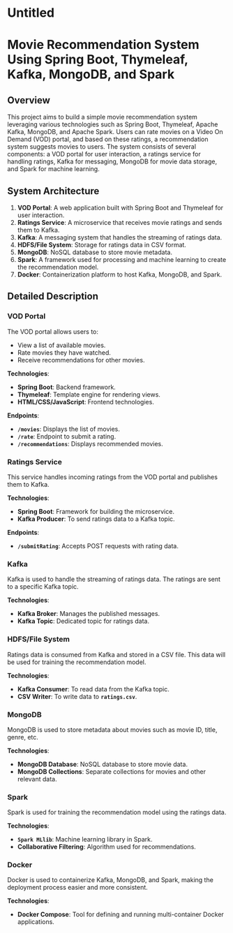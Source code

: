 # Untitled

# **Movie Recommendation System Using Spring Boot, Thymeleaf, Kafka, MongoDB, and Spark**

## **Overview**

This project aims to build a simple movie recommendation system leveraging various technologies such as Spring Boot, Thymeleaf, Apache Kafka, MongoDB, and Apache Spark. Users can rate movies on a Video On Demand (VOD) portal, and based on these ratings, a recommendation system suggests movies to users. The system consists of several components: a VOD portal for user interaction, a ratings service for handling ratings, Kafka for messaging, MongoDB for movie data storage, and Spark for machine learning.

## **System Architecture**

1. **VOD Portal**: A web application built with Spring Boot and Thymeleaf for user interaction.
2. **Ratings Service**: A microservice that receives movie ratings and sends them to Kafka.
3. **Kafka**: A messaging system that handles the streaming of ratings data.
4. **HDFS/File System**: Storage for ratings data in CSV format.
5. **MongoDB**: NoSQL database to store movie metadata.
6. **Spark**: A framework used for processing and machine learning to create the recommendation model.
7. **Docker**: Containerization platform to host Kafka, MongoDB, and Spark.

## **Detailed Description**

### **VOD Portal**

The VOD portal allows users to:

- View a list of available movies.
- Rate movies they have watched.
- Receive recommendations for other movies.

**Technologies**:

- **Spring Boot**: Backend framework.
- **Thymeleaf**: Template engine for rendering views.
- **HTML/CSS/JavaScript**: Frontend technologies.

**Endpoints**:

- **`/movies`**: Displays the list of movies.
- **`/rate`**: Endpoint to submit a rating.
- **`/recommendations`**: Displays recommended movies.

### **Ratings Service**

This service handles incoming ratings from the VOD portal and publishes them to Kafka.

**Technologies**:

- **Spring Boot**: Framework for building the microservice.
- **Kafka Producer**: To send ratings data to a Kafka topic.

**Endpoints**:

- **`/submitRating`**: Accepts POST requests with rating data.

### **Kafka**

Kafka is used to handle the streaming of ratings data. The ratings are sent to a specific Kafka topic.

**Technologies**:

- **Kafka Broker**: Manages the published messages.
- **Kafka Topic**: Dedicated topic for ratings data.

### **HDFS/File System**

Ratings data is consumed from Kafka and stored in a CSV file. This data will be used for training the recommendation model.

**Technologies**:

- **Kafka Consumer**: To read data from the Kafka topic.
- **CSV Writer**: To write data to **`ratings.csv`**.

### **MongoDB**

MongoDB is used to store metadata about movies such as movie ID, title, genre, etc.

**Technologies**:

- **MongoDB Database**: NoSQL database to store movie data.
- **MongoDB Collections**: Separate collections for movies and other relevant data.

### **Spark**

Spark is used for training the recommendation model using the ratings data.

**Technologies**:

- **`Spark MLlib`**: Machine learning library in Spark.
- **Collaborative Filtering**: Algorithm used for recommendations.

### **Docker**

Docker is used to containerize Kafka, MongoDB, and Spark, making the deployment process easier and more consistent.

**Technologies**:

- **Docker Compose**: Tool for defining and running multi-container Docker applications.
